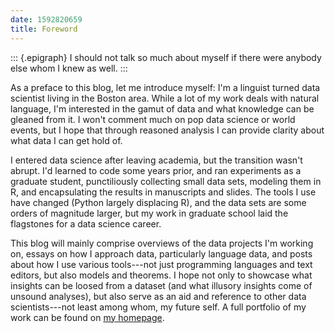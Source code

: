 ```yaml
---
date: 1592820659
title: Foreword
---
```


::: {.epigraph}
I should not talk so much about myself if there were anybody else whom I
knew as well.
:::

As a preface to this blog, let me introduce myself: I'm a linguist
turned data scientist living in the Boston area. While a lot of my work
deals with natural language, I'm interested in the gamut of data and
what knowledge can be gleaned from it. I won't comment much on pop data
science or world events, but I hope that through reasoned analysis I can
provide clarity about what data I can get hold of.

I entered data science after leaving academia, but the transition wasn't
abrupt. I'd learned to code some years prior, and ran experiments as a
graduate student, punctiliously collecting small data sets, modeling
them in R, and encapsulating the results in manuscripts and slides. The
tools I use have changed (Python largely displacing R), and the data
sets are some orders of magnitude larger, but my work in graduate school
laid the flagstones for a data science career.

This blog will mainly comprise overviews of the data projects I'm
working on, essays on how I approach data, particularly language data,
and posts about how I use various tools---not just programming languages
and text editors, but also models and theorems. I hope not only to
showcase what insights can be loosed from a dataset (and what illusory
insights come of unsound analyses), but also serve as an aid and
reference to other data scientists---not least among whom, my future
self. A full portfolio of my work can be found on [my
homepage](https://alexklaphe.github.io/).
